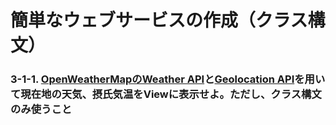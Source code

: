 # 簡単なウェブサービスの作成（クラス構文）

### 3-1-1. [OpenWeatherMapのWeather API](https://openweathermap.org/api)と[Geolocation API](https://developer.mozilla.org/ja/docs/Web/API/Geolocation_API)を用いて現在地の天気、摂氏気温をViewに表示せよ。ただし、クラス構文のみ使うこと

